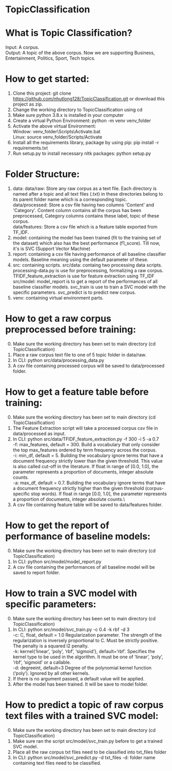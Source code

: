 # TopicClassification
# What is Topic Classification?
Input: A corpus.\
Output: A topic of the above corpus. Now we are supporting Business, Entertainment, Politics, Sport, Tech topics.

# How to get started:
1. Clone this project: 
git clone https://github.com/nhutlong128/TopicClassification.git
or download this project as zip.
2. Change the working directory to TopicClassification using cd
3. Make sure python 3.8.x is installed in your computer
4. Create a virtual Python Environment: python -m venv venv_folder
5. Activate the above virtual Environment:\
Window: venv_folder\Scripts\Activate.bat\
Linux: source venv_folder/Scripts/Activate
6. Install all the requirements library, package by using pip: pip install -r requirements.txt
7. Run setup.py to install necessary nltk packages: python setup.py

# Folder Structure:
1. data:
data/raw: Store any raw corpus as a text file. Each directory is named after a topic and all text files (.txt) in these directories belong to its parent folder name which is a corresponding topic.\
data/processed: Store a csv file having two columns 'Content' and 'Category'. Content column contains all the corpus has been preprocessed, Category columns contains these label, topic of these corpus.\
data/features: Store a csv file which is a feature table exported from TF_IDF.
2. model:
containing the model has been trained (fit to the training set of the dataset) which also has the best performance (f1_score). Till now, it's is SVC (Support Vector Machine)
3. report:
containing a csv file having performance of all baseline classifier models. Baseline meaning using the default parameter of these.
4. src: 
containing scripts.
src/data: containg two processing data scripts. processing-data.py is use for preprocessing, formalizing a raw corpus. TFIDF_feature_extraction is use for feature extraction using TF_IDF\
src/model: model_report is to get a report of the performances of all baseline classifier models. svc_train is use to train a SVC model with the specific parameters. svc_predict is to predict new corpus.
5. venv: 
containing virtual environment parts.
# How to get a raw corpus preprocessed before training:
0. Make sure the working directory has been set to main directory (cd TopicClassification)
1. Place a raw corpus text file to one of 5 topic folder in data/raw.
2. In CLI: python src/data/processing_data.py
3. A csv file containing processed corpus will be saved to data/processed folder.
# How to get a feature table before training:
0. Make sure the working directory has been set to main directory (cd TopicClassification)
1. The Feature Extraction script will take a processed corpus csv file in data/processed as input.
2. In CLI: python src/data/TFIDF_feature_extraction.py -f 300 -i 5 -a 0.7\
-f: max_features, default = 300. Build a vocabulary that only consider the top max_features ordered by term frequency across the corpus.\
-i: min_df, default = 5. Building the vocabulary ignore terms that have a document frequency strictly lower than the given threshold. This value is also called cut-off in the literature. If float in range of [0.0, 1.0], the parameter represents a proportion of documents, integer absolute counts.\
-a: max_df, default = 0.7. Building the vocabulary ignore terms that have a document frequency strictly higher than the given threshold (corpus-specific stop words). If float in range [0.0, 1.0], the parameter represents a proportion of documents, integer absolute counts.\
3. A csv file containing feature table will be saved to data/features folder.
# How to get the report of performance of baseline models:
0. Make sure the working directory has been set to main directory (cd TopicClassification)
1. In CLI: python src/model/model_report.py
2. A csv file containing the performances of all baseline model will be saved to report folder.
# How to train a SVC model with specific parameters:
0. Make sure the working directory has been set to main directory (cd TopicClassification)
1. In CLI: python src/model/svc_train.py -c 0.4 -k rbf -d 3\
-c: C, float, default = 1.0 Regularization parameter. The strength of the regularization is inversely proportional to C. Must be strictly positive. The penalty is a squared l2 penalty.\
-k: kernel{‘linear’, ‘poly’, ‘rbf’, ‘sigmoid’}, default=’rbf’. Specifies the kernel type to be used in the algorithm. It must be one of ‘linear’, ‘poly’, ‘rbf’, ‘sigmoid’ or a callable.\
-d: degreeint, default=3 Degree of the polynomial kernel function (‘poly’). Ignored by all other kernels.
2. If there is no argument passed, a default value will be applied.
3. After the model has been trained. It will be save to model folder.
# How to predict a topic of raw corpus text files with a trained SVC model:
0. Make sure the working directory has been set to main directory (cd TopicClassification)
1. Make sure ran the script src/model/svc_train.py before to get a trained SVC model.
2. Place all the raw corpus txt files need to be classified into txt_files folder
3. In CLI: python src/model/svc_predict.py -d txt_files
-d: folder name containing text files need to be classified.
